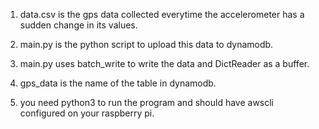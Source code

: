 1. data.csv is the gps data collected everytime the accelerometer has a sudden change in its values.

2. main.py is the python script to upload this data to dynamodb.

3. main.py uses batch_write to write the data and DictReader as a buffer.

4. gps_data is the name of the table in dynamodb.

5. you need python3 to run the program and should have awscli configured on your raspberry pi.